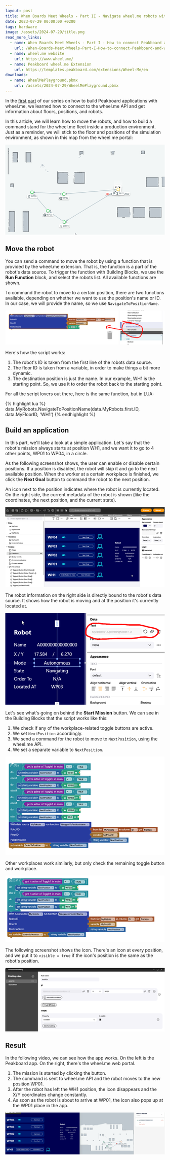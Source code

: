 ```yaml
---
layout: post
title: When Boards Meet Wheels - Part II - Navigate wheel.me robots with Peaboard 
date: 2023-07-29 00:00:00 +0200
tags: hardware
image: /assets/2024-07-29/title.png
read_more_links:
  - name: When Boards Meet Wheels - Part I - How to connect Peakboard and wheel.me robots
    url: /When-Boards-Meet-Wheels-Part-I-How-to-connect-Peakboard-and-wheel.me-robots.html
  - name: wheel.me website
    url: https://www.wheel.me/
  - name: Peakboard wheel.me Extension
    url: https://templates.peakboard.com/extensions/Wheel-Me/en
downloads:
  - name: WheelMePlayground.pbmx
    url: /assets/2024-07-29/WheelMePlayground.pbmx
---
```

In the [first part](/When-Boards-Meet-Wheels-Part-I-How-to-connect-Peakboard-and-wheel.me-robots.html) of our series on how to build Peakboard applications with wheel.me, we learned how to connect to the wheel.me API and get information about floors, positions, and robots.

In this article, we will learn how to move the robots, and how to build a command stand for the wheel.me fleet inside a production environment.
Just as a reminder, we will stick to the floor and positions of the simulation environment, as shown in this map from the wheel.me portal:

![image](/assets/2024-07-29/010.png)

## Move the robot

You can send a command to move the robot by using a function that is provided by the wheel.me extension. That is, the function is a part of the robot's data source. To trigger the function with Building Blocks, we use the **Run Function** block, and select the robots list. All available functions are shown.

To command the robot to move to a certain position, there are two functions available, depending on whether we want to use the position's name or ID. In our case, we will provide the name, so we use `NavigateToPositionName`.

![image](/assets/2024-07-29/020.png)


Here's how the script works:
1. The robot's ID is taken from the first line of the robots data source.
2. The floor ID is taken from a variable, in order to make things a bit more dynamic.
3. The destination position is just the name. In our example, WH1 is the starting point. So, we use it to order the robot back to the starting point.

For all the script lovers out there, here is the same function, but in LUA:

{% highlight lua %}
data.MyRobots.NavigateToPositionName(data.MyRobots.first.ID, data.MyFloorID, 'WH1')
{% endhighlight %}

## Build an application

In this part, we'll take a look at a simple application. Let's say that the robot's mission always starts at position WH1, and we want it to go to 4 other points, WP01 to WP04, in a circle.

As the following screenshot shows, the user can enable or disable certain positions. If a position is disabled, the robot will skip it and go to the next available position. When the worker at a certain workplace is finished, we click the **Next Goal** button to command the robot to the next position.

An icon next to the position indicates where the robot is currently located. On the right side, the current metadata of the robot is shown (like the coordinates, the next position, and the current state).

![image](/assets/2024-07-29/030.png)

The robot information on the right side is directly bound to the robot's data source. It shows how the robot is moving and at the position it's currently located at.

![image](/assets/2024-07-29/040.png)

Let's see what's going on behind the **Start Mission** button. We can see in the Building Blocks that the script works like this:
1. We check if any of the workplace-related toggle buttons are active.
2. We set `NextPosition` accordingly.
3. We send a command for the robot to move to `NextPosition`, using the wheel.me API.
4. We set a separate variable to `NextPosition`.

![image](/assets/2024-07-29/050.png)

Other workplaces work similarly, but only check the remaining toggle button and workplace.

![image](/assets/2024-07-29/060.png)

The following screenshot shows the icon. There's an icon at every position, and we put it to `visible = true` if the icon's position is the same as the robot's position.

![image](/assets/2024-07-29/070.png)

## Result

In the following video, we can see how the app works. On the left is the Peakboard app. On the right, there's the wheel.me web portal.
1. The mission is started by clicking the button.
2. The command is sent to wheel.me API and the robot moves to the new position WP01.
3. After the robot has left the WH1 position, the icon disappears and the X/Y coordinates change constantly.
3. As soon as the robot is about to arrive at WP01, the icon also pops up at the WP01 place in the app.

![image](/assets/2024-07-29/result.gif)